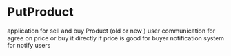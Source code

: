 # PutProduct
application for sell and buy Product (old or new ) user communication for agree  on price or buy it directly if price is good for buyer notification system for notify users
